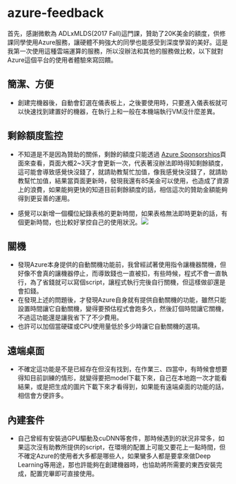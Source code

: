 # azure-feedback
首先，感謝微軟為 ADLxMLDS(2017 Fall)這門課，贊助了20K美金的額度，供修課同學使用Azure服務，讓硬體不夠強大的同學也能感受到深度學習的美好。這是我第一次使用這種雲端運算的服務，所以沒辦法和其他的服務做比較，以下就對Azure這個平台的使用者體驗來寫回饋。

## 簡潔、方便
- 創建完機器後，自動會釘選在儀表板上，之後要使用時，只要進入儀表板就可以快速找到建置好的機器，在執行上和一般在本機端執行VM沒什麼差異。

## 剩餘額度監控
- 不知道是不是因為贊助的關係，剩餘的額度只能透過 [Azure Sponsorships](https://www.microsoftazuresponsorships.com/Manage)頁面來查看，頁面大概2~3天才會更新一次，代表著沒辦法即時得知剩餘額度，這可能會導致感覺快沒錢了，就請助教幫忙加值，像我感覺快沒錢了，就請助教幫忙加值，結果當頁面更新時，發現我還有85美金可以使用，也造成了資源上的浪費，如果能夠更快的知道目前剩餘額度的話，相信這次的贊助金額能夠得到更妥善的運用。

- 感覺可以新增一個欄位紀錄表格的更新時間，如果表格無法即時更新的話，有個更新時間，也比較好掌控自己的使用狀況。![](https://i.imgur.com/EBKf31W.png)

## 關機
- 發現Azure本身提供的自動關機功能前，我曾經試著使用指令讓機器關機，但好像不會真的讓機器停止，而導致錢也一直被扣，有些時候，程式不會一直執行，為了省錢就可以寫個script，讓程式執行完後自行關機，但這樣做卻還是會扣錢。
- 在發現上述的問題後，才發現Azure自身就有提供自動關機的功能，雖然只能設置時間讓它自動關機，變得要預估程式會跑多久，然後訂個時間讓它關機，不過這功能還是讓我省下了不少費用。
- 也許可以加個當硬碟或CPU使用量低於多少時讓它自動關機的選項。

## 遠端桌面
- 不確定這功能是不是已經存在但沒有找到，在作業三、四當中，有時候會想要得知目前訓練的情形，就變得要把model下載下來，自己在本地跑一次才能看結果，或是把生成的圖片下載下來才看得到，如果能有遠端桌面的功能的話，相信會方便許多。

## 內建套件
- 自己曾經有安裝過GPU驅動及cuDNN等套件，那時候遇到的狀況非常多，如果這次沒有助教所提供的script，在環境的配置上可能又要花上一點時間，但不確定Azure的使用者大多都是哪些人，如果蠻多人都是要拿來做Deep Learning等用途，那也許能夠在創建機器時，也協助將所需要的東西安裝完成，配置完畢即可直接使用。
